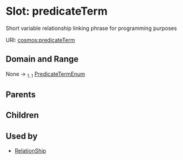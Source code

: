 
# Slot: predicateTerm


Short variable relationship linking phrase for programming purposes

URI: [cosmos:predicateTerm](https://www.cdisc.org/cosmos/1-0predicateTerm)


## Domain and Range

None &#8594;  <sub>1..1</sub> [PredicateTermEnum](PredicateTermEnum.md)

## Parents


## Children


## Used by

 * [RelationShip](RelationShip.md)
